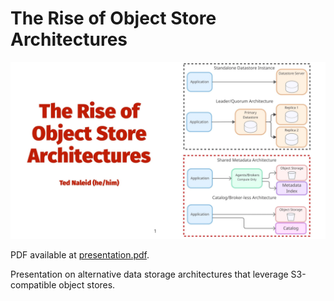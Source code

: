 # The Rise of Object Store Architectures

![right](presentation/1.jpeg)

PDF available at [presentation.pdf](presentation.pdf).

Presentation on alternative data storage architectures that leverage S3-compatible object stores.